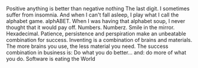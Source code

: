 Positive anything is better than negative nothing
The last digit.
I sometimes suffer from insomnia. And when I can't fall asleep, I play what I call the alphabet game.
alphABET.
When I was having that alphabet soup, I never thought that it would pay off.
Numbers.
Numberz.
Smile in the mirror.
Hexadecimal.
Patience, persistence and perspiration make an unbeatable combination for success.
Inventing is a combination of brains and materials. The more brains you use, the less material you need.
The success combination in business is: Do what you do better... and: do more of what you do.
Software is eating the World

